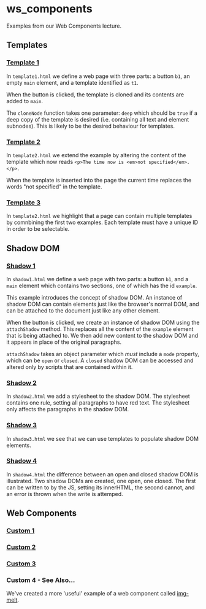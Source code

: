 # ws_components

Examples from our Web Components lecture.

## Templates

### [Template 1](./examples/templates/template1.html)

In `template1.html` we define a web page with three parts: a button `b1`, an empty `main` element, and a template identified as `t1`.

When the button is clicked, the template is cloned and its contents are added to `main`.

The `cloneNode` function takes one parameter: `deep` which should be `true` if a deep copy of the template is desired (i.e. containing all text and element subnodes).  This is likely to be the desired behaviour for templates.

### [Template 2](./examples/templates/template2.html)

In `template2.html` we extend the example by altering the content of the template which now reads `<p>The time now is <em>not specified</em>.</p>`.

When the template is inserted into the page the current time replaces the words "not specified" in the template.

### [Template 3](./examples/templates/template3.html)

In `template2.html` we highlight that a page can contain multiple templates by comnbining the first two examples.  Each template must have a unique ID in order to be selectable.

## Shadow DOM

### [Shadow 1](./examples/shadowdom/shadow1.html)

In `shadow1.html` we define a web page with two parts: a button `b1`, and a `main` element which contains two sections, one of which has the id `example`.

This example introduces the concept of shadow DOM.  An instance of shadow DOM can contain elements just like the browser's normal DOM, and can be attached to the document just like any other element.

When the button is clicked, we create an instance of shadow DOM using the `attachShadow` method.  This replaces all the content of the `example` element that is being attached to.  We then add new content to the shadow DOM and it appears in place of the original paragraphs.

`attachShadow` takes an object parameter which *must* include a `mode` property, which can be `open` or `closed`.  A `closed` shadow DOM can be accessed and altered only by scripts that are contained within it.

### [Shadow 2](./examples/shadowdom/shadow2.html)

In `shadow2.html` we add a stylesheet to the shadow DOM.  The stylesheet contains one rule, setting all paragraphs to have red text.  The stylesheet only affects the paragraphs in the shadow DOM.

### [Shadow 3](./examples/shadowdom/shadow3.html)

In `shadow3.html` we see that we can use templates to populate shadow DOM elements.

### [Shadow 4](./examples/shadowdom/shadow4.html)

In `shadow4.html` the difference between an open and closed shadow DOM is illustrated.  Two shadow DOMs are created, one open, one closed.  The first can be written to by the JS, setting its innerHTML, the second cannot, and an error is thrown when the write is attemped.

## Web Components

### [Custom 1](./examples/custom/1/index.html)

### [Custom 2](./examples/custom/2/index.html)

### [Custom 3](./examples/custom/3/index.html)

### Custom 4 - See Also…

We've created a more 'useful' example of a web component called [img-melt](http://portsoc.github.io/img-melt/).
